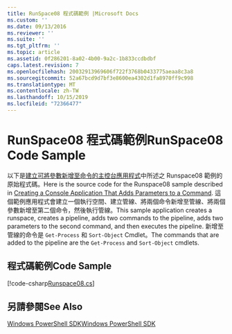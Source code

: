 ```yaml
---
title: RunSpace08 程式碼範例 |Microsoft Docs
ms.custom: ''
ms.date: 09/13/2016
ms.reviewer: ''
ms.suite: ''
ms.tgt_pltfrm: ''
ms.topic: article
ms.assetid: 0f286201-8a02-4b00-9a2c-1b833ccdbdbf
caps.latest.revision: 7
ms.openlocfilehash: 20032913969606f722f3768b0433775aeaa8c3a8
ms.sourcegitcommit: 52a67bcd9d7bf3e8600ea4302d1fa8970ff9c998
ms.translationtype: MT
ms.contentlocale: zh-TW
ms.lasthandoff: 10/15/2019
ms.locfileid: "72366477"
---
```

# <a name="runspace08-code-sample"></a><span data-ttu-id="2f6a2-102">RunSpace08 程式碼範例</span><span class="sxs-lookup"><span data-stu-id="2f6a2-102">RunSpace08 Code Sample</span></span>

<span data-ttu-id="2f6a2-103">以下是[建立可將參數新增至命令的主控台應用程式](https://msdn.microsoft.com/en-us/848b2b46-60f1-4a86-b448-cfc7c0cccfba)中所述之 Runspace08 範例的原始程式碼。</span><span class="sxs-lookup"><span data-stu-id="2f6a2-103">Here is the source code for the Runspace08 sample described in [Creating a Console Application That Adds Parameters to a Command](https://msdn.microsoft.com/en-us/848b2b46-60f1-4a86-b448-cfc7c0cccfba).</span></span> <span data-ttu-id="2f6a2-104">這個範例應用程式會建立一個執行空間、建立管線、將兩個命令新增至管線、將兩個參數新增至第二個命令，然後執行管線。</span><span class="sxs-lookup"><span data-stu-id="2f6a2-104">This sample application creates a runspace, creates a pipeline, adds two commands to the pipeline, adds two parameters to the second command, and then executes the pipeline.</span></span> <span data-ttu-id="2f6a2-105">新增至管線的命令是 `Get-Process` 和 `Sort-Object` Cmdlet。</span><span class="sxs-lookup"><span data-stu-id="2f6a2-105">The commands that are added to the pipeline are the `Get-Process` and `Sort-Object` cmdlets.</span></span>

## <a name="code-sample"></a><span data-ttu-id="2f6a2-106">程式碼範例</span><span class="sxs-lookup"><span data-stu-id="2f6a2-106">Code Sample</span></span>

[!code-csharp[Runspace08.cs](../../../../powershell-sdk-samples/SDK-2.0/csharp/Runspace08/Runspace08.cs#L11-L86 "Runspace08.cs")]

## <a name="see-also"></a><span data-ttu-id="2f6a2-107">另請參閱</span><span class="sxs-lookup"><span data-stu-id="2f6a2-107">See Also</span></span>

[<span data-ttu-id="2f6a2-108">Windows PowerShell SDK</span><span class="sxs-lookup"><span data-stu-id="2f6a2-108">Windows PowerShell SDK</span></span>](../windows-powershell-reference.md)
